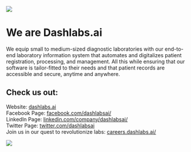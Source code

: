 <img src="https://cdn00.dashlabs.app/DashlabsWordmarkLogoBlue.png" style="max-width: 512px;" />

# We are Dashlabs.ai

We equip small to medium-sized diagnostic laboratories with our end-to-end laboratory information system that automates and digitalizes patient registration, processing, and management. All this while ensuring that our software is tailor-fitted to their needs and that patient records are accessible and secure, anytime and anywhere.

## Check us out:
Website: <a href="https://dashlabs.ai">dashlabs.ai</a><br />
Facebook Page: <a href="https://www.facebook.com/dashlabsai/">facebook.com/dashlabsai/</a><br />
LinkedIn Page: <a href="https://www.linkedin.com/company/dashlabsai/">linkedin.com/company/dashlabsai/</a><br />
Twitter Page: <a href="https://twitter.com/dashlabsai">twitter.com/dashlabsai</a><br />
Join us in our quest to revolutionize labs: <a href="https://careers.dashlabs.ai">careers.dashlabs.ai/</a><br />

<img src="https://cdn00.dashlabs.app/dash02.gif" style="max-width: 256px;" />
